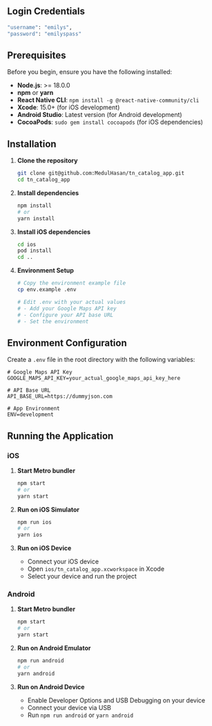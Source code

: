 ## Login Credentials

```bash
"username": "emilys",
"password": "emilyspass"
```

## Prerequisites

Before you begin, ensure you have the following installed:

- **Node.js**: >= 18.0.0
- **npm** or **yarn**
- **React Native CLI**: `npm install -g @react-native-community/cli`
- **Xcode**: 15.0+ (for iOS development)
- **Android Studio**: Latest version (for Android development)
- **CocoaPods**: `sudo gem install cocoapods` (for iOS dependencies)

## Installation

1. **Clone the repository**

   ```bash
   git clone git@github.com:MedulHasan/tn_catalog_app.git
   cd tn_catalog_app
   ```

2. **Install dependencies**

   ```bash
   npm install
   # or
   yarn install
   ```

3. **Install iOS dependencies**

   ```bash
   cd ios
   pod install
   cd ..
   ```

4. **Environment Setup**

   ```bash
   # Copy the environment example file
   cp env.example .env

   # Edit .env with your actual values
   # - Add your Google Maps API key
   # - Configure your API base URL
   # - Set the environment
   ```

## Environment Configuration

Create a `.env` file in the root directory with the following variables:

```env
# Google Maps API Key
GOOGLE_MAPS_API_KEY=your_actual_google_maps_api_key_here

# API Base URL
API_BASE_URL=https://dummyjson.com

# App Environment
ENV=development
```

## Running the Application

### iOS

1. **Start Metro bundler**

   ```bash
   npm start
   # or
   yarn start
   ```

2. **Run on iOS Simulator**

   ```bash
   npm run ios
   # or
   yarn ios
   ```

3. **Run on iOS Device**
   - Connect your iOS device
   - Open `ios/tn_catalog_app.xcworkspace` in Xcode
   - Select your device and run the project

### Android

1. **Start Metro bundler**

   ```bash
   npm start
   # or
   yarn start
   ```

2. **Run on Android Emulator**

   ```bash
   npm run android
   # or
   yarn android
   ```

3. **Run on Android Device**
   - Enable Developer Options and USB Debugging on your device
   - Connect your device via USB
   - Run `npm run android` or `yarn android`
